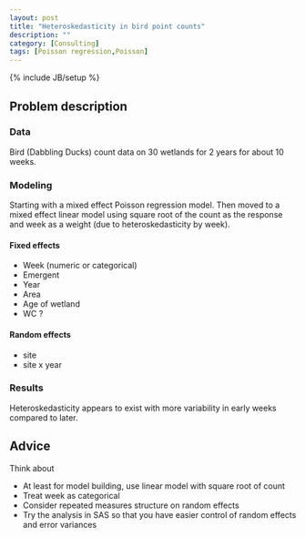 ```yaml
---
layout: post
title: "Heteroskedasticity in bird point counts"
description: ""
category: [Consulting]
tags: [Poisson regression,Poisson]
---
```

{% include JB/setup %}


## Problem description

### Data

Bird (Dabbling Ducks) count data on 30 wetlands for 2 years for about 10 weeks.

### Modeling

Starting with a mixed effect Poisson regression model.
Then moved to 
a mixed effect linear model using square root of the count as the response
and week as a weight (due to heteroskedasticity by week).

#### Fixed effects

- Week (numeric or categorical)
- Emergent
- Year
- Area
- Age of wetland
- WC ?

#### Random effects

- site
- site x year


### Results

Heteroskedasticity appears to exist with more variability in early weeks 
compared to later. 



## Advice

Think about

- At least for model building, use linear model with square root of count
- Treat week as categorical
- Consider repeated measures structure on random effects
- Try the analysis in SAS so that you have easier control of random effects
and error variances
